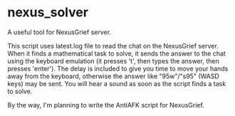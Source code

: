 # nexus_solver
 A useful tool for NexusGrief server.

 This script uses latest.log file to read the chat on the NexusGrief server. When it finds a mathematical task to solve, it sends the answer to the chat using the keyboard emulation (it presses 't', then types the answer, then presses 'enter').
 The delay is included to give you time to move your hands away from the keyboard, otherwise the answer like "95w"/"s95" (WASD keys) may be sent. You will hear a sound as soon as the script finds a task to solve.

 By the way, I'm planning to write the AntiAFK script for NexusGrief.